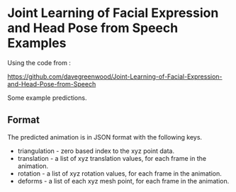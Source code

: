 # Joint Learning of Facial Expression and Head Pose from Speech Examples

Using the code from :

<https://github.com/davegreenwood/Joint-Learning-of-Facial-Expression-and-Head-Pose-from-Speech>

Some example predictions.

## Format

The predicted animation is in JSON format with the following keys.

* triangulation - zero based index to the xyz point data.
* translation - a list of xyz translation values, for each frame in the animation.
* rotation - a list of xyz rotation values, for each frame in the animation.
* deforms - a list of each xyz mesh point, for each frame in the animation.
